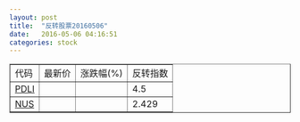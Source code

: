```yaml
---
layout: post
title:  "反转股票20160506"
date:   2016-05-06 04:16:51
categories: stock
---
```


<script type="text/javascript">
var stockList = []
stockList.push('gb_pdli');
stockList.push('gb_nus');
</script>

<table border="1">
 <tr>
 <td>代码</td>
  <td>最新价</td>
  <td>涨跌幅(%)</td>
 <td>反转指数</td>
</tr>
  <tr id="pdli"><td><a href="http://stock.finance.sina.com.cn/usstock/quotes/PDLI.html" target="_blank">PDLI</a></td><td></td><td></td><td>4.5</td></tr>
  <tr id="nus"><td><a href="http://stock.finance.sina.com.cn/usstock/quotes/NUS.html" target="_blank">NUS</a></td><td></td><td></td><td>2.429</td></tr>
</table>
